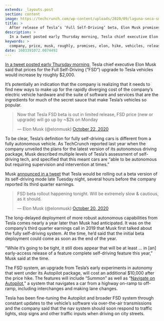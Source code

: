 ```yaml
--- 
extends: _layouts.post 
section: content 
image: https://techcrunch.com/wp-content/uploads/2020/09/laguna-seca-small.gif?w=700 
title: > 
  After release of Tesla’s ‘Full Self-Driving’ beta, Elon Musk promises roughly $2,000 price hike – TechCrunch 
description: > 
  In a tweet posted early Thursday morning, Tesla chief executive Elon Musk said that prices for the Full Self-Driving (“FSD”) upgrade to Tesla vehicles would increase by roughly $2,000.FSD beta rollout happening tonight.— Elon Musk (@elonmusk) October 20, 2020The long-delayed deployment of more robust autonomous capabilities from Tesla comes nearly a year later than Musk had anticipated.It was on the company’s third quarter earnings call in 2019 that Musk first talked about the fully self-driving system.The FSD system, an upgrade from Tesla’s early experiments in autonomy that went under its Autopilot package, will cost an additional $10,000 after the price hike. 
keywords: > 
  company, price, musk, roughly, promises, elon, hike, vehicles, release, selfdriving, fsd, beta, autonomous, techcrunch, system, teslas, tesla 
date: 1603391072.0074492 
--- 
```

<div><p id="speakable-summary"><a href="https://twitter.com/elonmusk/status/1319164198241341440?s=20">In a tweet posted early Thursday morning</a>, Tesla chief executive Elon Musk said that prices for the Full Self-Driving (&#8220;FSD&#8221;) upgrade to Tesla vehicles would increase by roughly $2,000.</p>
<p>It&#8217;s potentially an indication that the company is realizing that it needs to find new ways to make up for the rapidly diverging cost of the company&#8217;s electric vehicle hardware and the suite of software and services that are the ingredients for much of the secret sauce that make Tesla&#8217;s vehicles so popular.</p>
<blockquote class="twitter-tweet">
<p lang="en" dir="ltr">Now that Tesla FSD beta is out in limited release, FSD price (new or upgrade) will go up by ~$2k on Monday</p><p class="piano-inline-promo"></p>
<p>&#8212; Elon Musk (@elonmusk) <a href="https://twitter.com/elonmusk/status/1319164198241341440?ref_src=twsrc%5Etfw">October 22, 2020</a></p></blockquote>
<p></p><p>To be clear, Tesla&#8217;s definition for fully self-driving cars is different from a fully autonomous vehicle. As TechCrunch reported last year when the company unveiled the plans for the latest version of its autonomous driving package, Musk described multiple levels of Tesla&#8217;s assessment of self-driving tech, and specified that this meant cars are &#8220;able to be autonomous but requiring supervision and intervention at times.&#8221;</p>
<p>Musk <a href="https://twitter.com/elonmusk/status/1318678258339221505?s=20">announced in a tweet</a> that Tesla would be rolling out a beta version of its self-driving mode late Tuesday night, several hours before the company reported its third quarter earnings.</p>
<blockquote class="twitter-tweet">
<p lang="en" dir="ltr">FSD beta rollout happening tonight. Will be extremely slow &amp; cautious, as it should.</p>
<p>&#8212; Elon Musk (@elonmusk) <a href="https://twitter.com/elonmusk/status/1318678258339221505?ref_src=twsrc%5Etfw">October 20, 2020</a></p></blockquote>
<p></p><p>The long-delayed deployment of more robust autonomous capabilities from Tesla comes nearly a year later than Musk had anticipated. It was on the company&#8217;s third quarter earnings call in 2019 that Musk first talked about the fully self-driving system. At the time, he&#8217;d said that the initial beta deployment could come as soon as the end of the year.</p>
<p>&#8220;While it&#8217;s going to be tight, it still does appear that will be at least &#8230; in [an] early-access release of a feature complete self-driving feature this year,&#8221; Musk said at the time.</p>
<p>The FSD system, an upgrade from Tesla&#8217;s early experiments in autonomy that went under its Autopilot package, will cost an additional $10,000 after the price hike. The features will include &#8220;Summon&#8221; as well as &#8220;<a href="https://techcrunch.com/2018/10/26/tesla-is-rolling-out-its-navigate-on-autopilot-feature/">Navigate on Autopilot</a>,&#8221; a system that navigates a car from a highway on-ramp to off-ramp, including interchanges and making lane changes.</p>
<p>Tesla has been fine-tuning the Autopilot and broader FSD system through constant updates to the vehicle&#8217;s software via over-the-air transmissions and the company said that the nav system should soon respond to traffic lights, stop signs and other traffic inputs when driving on city streets.</p>
<p class="embed breakout"></p>
			</div>